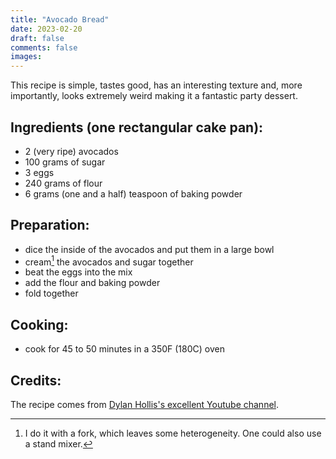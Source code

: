 ```yaml
---
title: "Avocado Bread"
date: 2023-02-20
draft: false
comments: false
images:
---
```


This recipe is simple, tastes good, has an interesting texture and, more importantly, looks extremely weird making it a fantastic party dessert.

## Ingredients (one rectangular cake pan):

* 2 (very ripe) avocados
* 100 grams of sugar
* 3 eggs
* 240 grams of flour
* 6 grams (one and a half) teaspoon of baking powder

## Preparation:

* dice the inside of the avocados and put them in a large bowl
* cream[^cream] the avocados and sugar together
* beat the eggs into the mix
* add the flour and baking powder
* fold together

[^cream]: I do it with a fork, which leaves some heterogeneity. One could also use a stand mixer.

## Cooking:

* cook for 45 to 50 minutes in a 350F (180C) oven

## Credits:

The recipe comes from [Dylan Hollis's excellent Youtube channel](https://youtu.be/LrPGbyXEUCw).